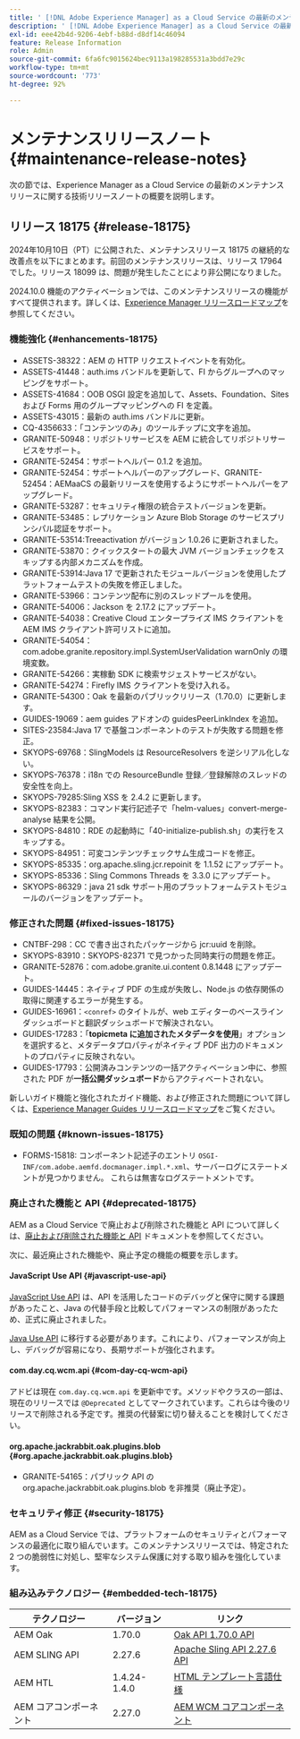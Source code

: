 ```yaml
---
title: ' [!DNL Adobe Experience Manager] as a Cloud Service の最新のメンテナンスリリースノート。'
description: ' [!DNL Adobe Experience Manager] as a Cloud Service の最新のメンテナンスリリースノート。'
exl-id: eee42b4d-9206-4ebf-b88d-d8df14c46094
feature: Release Information
role: Admin
source-git-commit: 6fa6fc9015624bec9113a198285531a3bdd7e29c
workflow-type: tm+mt
source-wordcount: '773'
ht-degree: 92%

---
```



# メンテナンスリリースノート {#maintenance-release-notes}

次の節では、Experience Manager as a Cloud Service の最新のメンテナンスリリースに関する技術リリースノートの概要を説明します。

## リリース 18175 {#release-18175}

2024年10月10日（PT）に公開された、メンテナンスリリース 18175 の継続的な改善点を以下にまとめます。前回のメンテナンスリリースは、リリース 17964 でした。リリース 18099 は、問題が発生したことにより非公開になりました。

2024.10.0 機能のアクティベーションでは、このメンテナンスリリースの機能がすべて提供されます。詳しくは、[Experience Manager リリースロードマップ](https://experienceleague.adobe.com/ja/docs/experience-manager-release-information/aem-release-updates/update-releases-roadmap)を参照してください。

### 機能強化 {#enhancements-18175}

* ASSETS-38322：AEM の HTTP リクエストイベントを有効化。
* ASSETS-41448：auth.ims バンドルを更新して、FI からグループへのマッピングをサポート。
* ASSETS-41684：OOB OSGI 設定を追加して、Assets、Foundation、Sites および Forms 用のグループマッピングへの FI を定義。
* ASSETS-43015：最新の auth.ims バンドルに更新。
* CQ-4356633：「コンテンツのみ」のツールチップに文字を追加。
* GRANITE-50948：リポジトリサービスを AEM に統合してリポジトリサービスをサポート。
* GRANITE-52454：サポートヘルパー 0.1.2 を追加。
* GRANITE-52454：サポートヘルパーのアップグレード、GRANITE-52454：AEMaaCS の最新リリースを使用するようにサポートヘルパーをアップグレード。
* GRANITE-53287：セキュリティ権限の統合テストバージョンを更新。
* GRANITE-53485：レプリケーション Azure Blob Storage のサービスプリンシパル認証をサポート。
* GRANITE-53514:Treeactivation がバージョン 1.0.26 に更新されました。
* GRANITE-53870：クイックスタートの最大 JVM バージョンチェックをスキップする内部メカニズムを作成。
* GRANITE-53914:Java 17 で更新されたモジュールバージョンを使用したプラットフォームテストの失敗を修正しました。
* GRANITE-53966：コンテンツ配布に別のスレッドプールを使用。
* GRANITE-54006：Jackson を 2.17.2 にアップデート。
* GRANITE-54038：Creative Cloud エンタープライズ IMS クライアントを AEM IMS クライアント許可リストに追加。
* GRANITE-54054：com.adobe.granite.repository.impl.SystemUserValidation warnOnly の環境変数。
* GRANITE-54266：実稼動 SDK に検索サジェストサービスがない。
* GRANITE-54274：Firefly IMS クライアントを受け入れる。
* GRANITE-54300：Oak を最新のパブリックリリース（1.70.0）に更新します。
* GUIDES-19069：aem guides アドオンの guidesPeerLinkIndex を追加。
* SITES-23584:Java 17 で基盤コンポーネントのテストが失敗する問題を修正。
* SKYOPS-69768：SlingModels は ResourceResolvers を逆シリアル化しない。
* SKYOPS-76378：i18n での ResourceBundle 登録／登録解除のスレッドの安全性を向上。
* SKYOPS-79285:Sling XSS を 2.4.2 に更新します。
* SKYOPS-82383：コマンド実行記述子で「helm-values」convert-merge-analyse 結果を公開。
* SKYOPS-84810：RDE の起動時に「40-initialize-publish.sh」の実行をスキップする。
* SKYOPS-84951：可変コンテンツチェックサム生成コードを修正。
* SKYOPS-85335：org.apache.sling.jcr.repoinit を 1.1.52 にアップデート。
* SKYOPS-85336：Sling Commons Threads を 3.3.0 にアップデート。
* SKYOPS-86329：java 21 sdk サポート用のプラットフォームテストモジュールのバージョンをアップデート。

### 修正された問題 {#fixed-issues-18175}

* CNTBF-298：CC で書き出されたパッケージから jcr:uuid を削除。
* SKYOPS-83910：SKYOPS-82371 で見つかった同時実行の問題を修正。
* GRANITE-52876：com.adobe.granite.ui.content 0.8.1448 にアップデート。
* GUIDES-14445：ネイティブ PDF の生成が失敗し、Node.js の依存関係の取得に関連するエラーが発生する。
* GUIDES-16961：`<conref>` のタイトルが、web エディターのベースラインダッシュボードと翻訳ダッシュボードで解決されない。
* GUIDES-17283：「**topicmeta に追加されたメタデータを使用**」オプションを選択すると、メタデータプロパティがネイティブ PDF 出力のドキュメントのプロパティに反映されない。
* GUIDES-17793：公開済みコンテンツの一括アクティベーション中に、参照された PDF が&#x200B;**一括公開ダッシュボード**&#x200B;からアクティベートされない。

新しいガイド機能と強化されたガイド機能、および修正された問題について詳しくは、[Experience Manager Guides リリースロードマップ](https://experienceleague.adobe.com/ja/docs/experience-manager-guides/using/release-info/aem-guides-releases-roadmap)をご覧ください。

### 既知の問題 {#known-issues-18175}

* FORMS-15818: コンポーネント記述子のエントリ `OSGI-INF/com.adobe.aemfd.docmanager.impl.*.xml`、サーバーログにステートメントが見つかりません。 これらは無害なログステートメントです。

### 廃止された機能と API {#deprecated-18175}

AEM as a Cloud Service で廃止および削除された機能と API について詳しくは、[廃止および削除された機能と API](/help/release-notes/deprecated-removed-features.md) ドキュメントを参照してください。

次に、最近廃止された機能や、廃止予定の機能の概要を示します。

#### JavaScript Use API {#javascript-use-api}

[JavaScript Use API](https://github.com/adobe/htl-spec/blob/master/SPECIFICATION.md#42-javascript-use-api) は、API を活用したコードのデバッグと保守に関する課題があったこと、Java の代替手段と比較してパフォーマンスの制限があったため、正式に廃止されました。

[Java Use API](https://experienceleague.adobe.com/ja/docs/experience-manager-htl/content/java-use-api) に移行する必要があります。これにより、パフォーマンスが向上し、デバッグが容易になり、長期サポートが強化されます。

#### com.day.cq.wcm.api {#com-day-cq-wcm-api}

アドビは現在 `com.day.cq.wcm.api` を更新中です。メソッドやクラスの一部は、現在のリリースでは `@Deprecated` としてマークされています。これらは今後のリリースで削除される予定です。推奨の代替案に切り替えることを検討してください。

#### org.apache.jackrabbit.oak.plugins.blob {#org.apache.jackrabbit.oak.plugins.blob}

* GRANITE-54165：パブリック API の org.apache.jackrabbit.oak.plugins.blob を非推奨（廃止予定）。

### セキュリティ修正 {#security-18175}

AEM as a Cloud Service では、プラットフォームのセキュリティとパフォーマンスの最適化に取り組んでいます。このメンテナンスリリースでは、特定された 2 つの脆弱性に対処し、堅牢なシステム保護に対する取り組みを強化しています。

### 組み込みテクノロジー {#embedded-tech-18175}

| テクノロジー | バージョン | リンク |
|---|---|---|
| AEM Oak | 1.70.0 | [Oak API 1.70.0 API](https://www.javadoc.io/doc/org.apache.jackrabbit/oak-api/1.70.0/index.html) |
| AEM SLING API | 2.27.6 | [Apache Sling API 2.27.6 API](https://www.javadoc.io/doc/org.apache.sling/org.apache.sling.api/latest/index.html) |
| AEM HTL | 1.4.24-1.4.0 | [HTML テンプレート言語仕様](https://github.com/adobe/htl-spec) |
| AEM コアコンポーネント | 2.27.0 | [AEM WCM コアコンポーネント](https://github.com/adobe/aem-core-wcm-components) |
